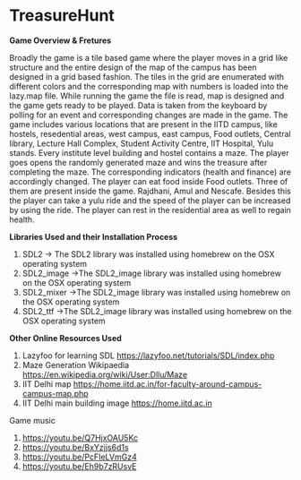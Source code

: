 # TreasureHunt


**Game Overview & Fretures**

Broadly the game is a tile based game where the player moves in a grid like structure and the entire design of the map of the campus has been designed in a grid based fashion. The tiles in the grid are enumerated with different colors and the corresponding map with numbers is loaded into the lazy.map file. While running the game the file is read, map is designed and the game gets ready to be played. Data is taken from the keyboard by polling for an event and corresponding changes are made in the game. The game includes various locations that are present in the IITD campus, like hostels, resedential areas, west campus, east campus, Food outlets, Central library, Lecture Hall Complex, Student Activity Centre, IIT Hospital, Yulu stands. Every institute level building and hostel contains a maze. The player goes opens the randomly generated maze and wins the treasure after completing the maze. The corresponding indicators (health and finance) are accordingly changed. The player can eat food inside Food outlets. Three of them are present inside the game. Rajdhani, Amul and Nescafe. Besides this the player can take a yulu ride and the speed of the player can be increased by using the ride. The player can rest in the residential area as well to regain health.

**Libraries Used and their Installation Process**

1) SDL2 -> The SDL2 library was installed using homebrew on the OSX operating system
2) SDL2_image ->The SDL2_image library was installed using homebrew on the OSX operating system
3) SDL2_mixer ->The SDL2_image library was installed using homebrew on the OSX operating system
4) SDL2_ttf ->The SDL2_image library was installed using homebrew on the OSX operating system

**Other Online Resources Used**

1) Lazyfoo for learning SDL https://lazyfoo.net/tutorials/SDL/index.php
2) Maze Generation Wikipaedia https://en.wikipedia.org/wiki/User:Dllu/Maze
3) IIT Delhi map https://home.iitd.ac.in/for-faculty-around-campus-campus-map.php
4) IIT Delhi main building image https://home.iitd.ac.in

Game music
1) https://youtu.be/Q7HjxOAU5Kc
2) https://youtu.be/BxYzjjs6d1s
3) https://youtu.be/PcFIeLVmGz4
4) https://youtu.be/Eh9b7zRUsvE
